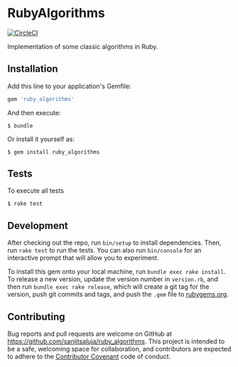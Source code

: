 # RubyAlgorithms

[![CircleCI](https://circleci.com/gh/sanjitsaluja/ruby_algorithms.svg?style=svg)](https://circleci.com/gh/sanjitsaluja/ruby_algorithms)

Implementation of some classic algorithms in Ruby.

## Installation

Add this line to your application's Gemfile:

```ruby
gem 'ruby_algorithms'
```

And then execute:

    $ bundle

Or install it yourself as:

    $ gem install ruby_algorithms

## Tests

To execute all tests

    $ rake test


## Development

After checking out the repo, run `bin/setup` to install dependencies. Then, run `rake test` to run the tests. You can also run `bin/console` for an interactive prompt that will allow you to experiment.

To install this gem onto your local machine, run `bundle exec rake install`. To release a new version, update the version number in `version.rb`, and then run `bundle exec rake release`, which will create a git tag for the version, push git commits and tags, and push the `.gem` file to [rubygems.org](https://rubygems.org).

## Contributing

Bug reports and pull requests are welcome on GitHub at https://github.com/sanjitsaluja/ruby_algorithms. This project is intended to be a safe, welcoming space for collaboration, and contributors are expected to adhere to the [Contributor Covenant](http://contributor-covenant.org) code of conduct.

